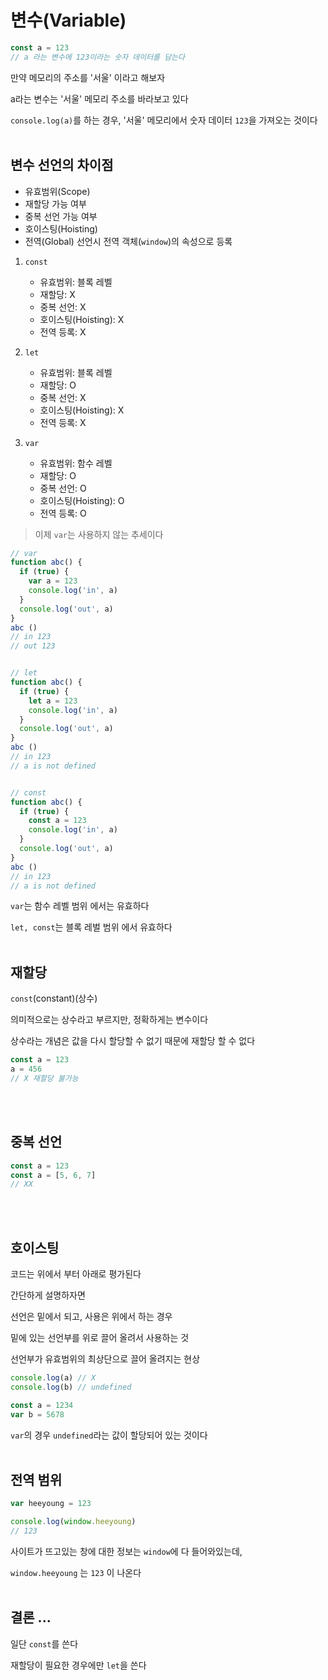 # 변수(Variable)

```js
const a = 123
// a 라는 변수에 123이라는 숫자 데이터를 담는다
```
만약 메모리의 주소를 '서울' 이라고 해보자

a라는 변수는 '서울' 메모리 주소를 바라보고 있다

`console.log(a)`를 하는 경우, '서울' 메모리에서 숫자 데이터 `123`을 가져오는 것이다
<br>
<br>

## 변수 선언의 차이점

- 유효범위(Scope)
- 재할당 가능 여부
- 중복 선언 가능 여부
- 호이스팅(Hoisting)
- 전역(Global) 선언시 전역 객체(`window`)의 속성으로 등록


1. `const`
    - 유효범위: 블록 레벨
    - 재할당: X
    - 중복 선언: X
    - 호이스팅(Hoisting): X
    - 전역 등록: X

2. `let`
    - 유효범위: 블록 레벨
    - 재할당: O
    - 중복 선언: X
    - 호이스팅(Hoisting): X
    - 전역 등록: X

3. `var`
    - 유효범위: 함수 레벨
    - 재할당: O
    - 중복 선언: O
    - 호이스팅(Hoisting): O
    - 전역 등록: O

>이제 `var`는 사용하지 않는 추세이다

```js
// var
function abc() {
  if (true) {
    var a = 123
    console.log('in', a)
  }
  console.log('out', a)
}
abc ()
// in 123
// out 123


// let
function abc() {
  if (true) {
    let a = 123
    console.log('in', a)
  }
  console.log('out', a)
}
abc ()
// in 123
// a is not defined


// const
function abc() {
  if (true) {
    const a = 123
    console.log('in', a)
  }
  console.log('out', a)
}
abc ()
// in 123
// a is not defined
```
`var`는 함수 레벨 범위 에서는 유효하다

`let, const`는 블록 레벌 범위 에서 유효하다
<br>
<br>

## 재할당
`const`(constant)(상수)

의미적으로는 상수라고 부르지만, 정확하게는 변수이다

상수라는 개념은 값을 다시 할당할 수 없기 때문에 재할당 할 수 없다

```js
const a = 123
a = 456
// X 재할당 불가능
```
<br>
<br>

## 중복 선언
```js
const a = 123
const a = [5, 6, 7]
// XX
```
<br>
<br>

## 호이스팅

코드는 위에서 부터 아래로 평가된다

간단하게 설명하자면

선언은 밑에서 되고, 사용은 위에서 하는 경우

밑에 있는 선언부를 위로 끌어 올려서 사용하는 것

선언부가 유효범위의 최상단으로 끌어 올려지는 현상

```js
console.log(a) // X
console.log(b) // undefined

const a = 1234
var b = 5678
```
`var`의 경우 `undefined`라는 값이 할당되어 있는 것이다
<br>
<br>

## 전역 범위

```js
var heeyoung = 123

console.log(window.heeyoung)
// 123
```
사이트가 뜨고있는 창에 대한 정보는 `window`에 다 들어와있는데,

`window.heeyoung` 는 `123` 이 나온다
<br>
<br>

## 결론 ...

일단 `const`를 쓴다

재할당이 필요한 경우에만 `let`을 쓴다